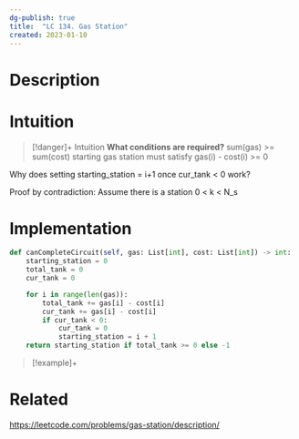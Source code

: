 ```yaml
---
dg-publish: true
title:  "LC 134. Gas Station"
created: 2023-01-10
---
```



# Description


# Intuition

>[!danger]+ Intuition
>**What conditions are required?**
>sum(gas) >= sum(cost)
>starting gas station must satisfy gas(i) - cost(i) >= 0

Why does setting starting_station = i+1 once cur_tank < 0 work?

Proof by contradiction:
Assume there is a station 0 < k < N_s


# Implementation
```python
def canCompleteCircuit(self, gas: List[int], cost: List[int]) -> int:
	starting_station = 0
	total_tank = 0
	cur_tank = 0

	for i in range(len(gas)):
		total_tank += gas[i] - cost[i]
		cur_tank += gas[i] - cost[i]
		if cur_tank < 0:
			cur_tank = 0
			starting_station = i + 1
	return starting_station if total_tank >= 0 else -1
```

>[!example]+ 


# Related
https://leetcode.com/problems/gas-station/description/